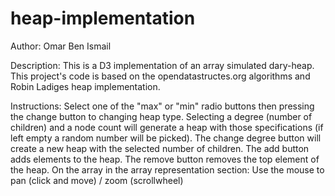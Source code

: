 # heap-implementation

Author: Omar Ben Ismail

Description: This is a D3 implementation of an array simulated dary-heap. This project's code is based on the opendatastructes.org algorithms and Robin Ladiges heap implementation.

Instructions: Select one of the "max" or "min" radio buttons then pressing the change button to changing heap type. Selecting a degree (number of children) and a node count will generate a heap with those specifications (if left empty a random number will be picked). The change degree button will create a new heap with the selected number of children. The add button adds elements to the heap. The remove button removes the top element of the heap. On the array in the array representation section: Use the mouse to pan (click and move) / zoom (scrollwheel)
